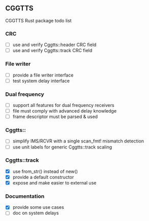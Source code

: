 ## CGGTTS
CGGTTS Rust package todo list 

### CRC 
- [ ] use and verify Cggtts::header CRC field 
- [ ] use and verify Cggtts::track CRC field 

### File writer
- [ ] provide a file writer interface
 - [ ] test system delay interface

### Dual frequency
- [ ] support all features for dual frequency receivers
 - [ ] file must comply with advanced delay knowledge 
 - [ ] frame descriptor must be parsed & used 

### Cggtts::
- [ ] simplify IMS/RCVR with a single scan_fmt! mismatch detection
- [ ] use unit labels for generic Cggtts::track scaling

### Cggtts::track
- [x] use from_str() instead of new()
- [x] provide a default constructor
- [x] expose and make easier to external use

### Documentation
- [x] provide some use cases 
- [ ] doc on system delays 
